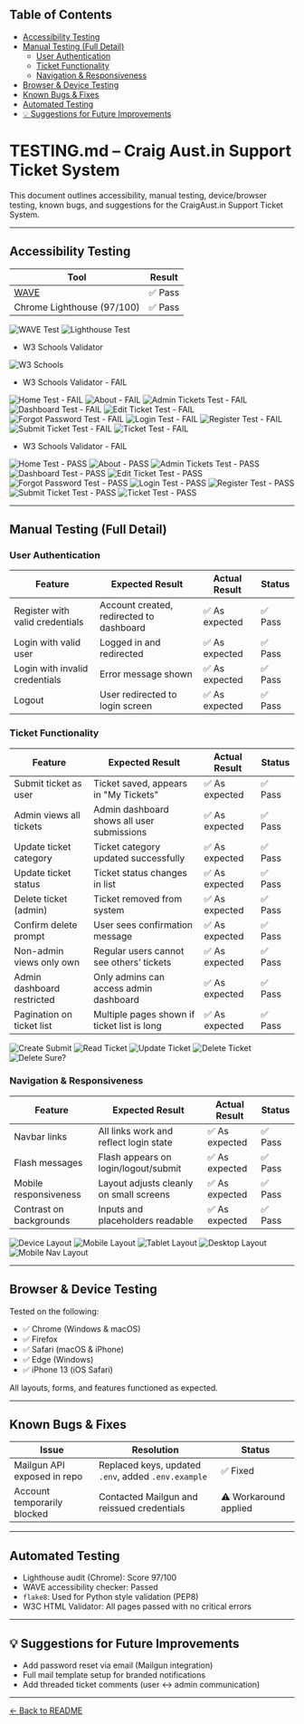 ## Table of Contents

- [Accessibility Testing](#accessibility-testing)
- [Manual Testing (Full Detail)](#manual-testing-full-detail)
  - [User Authentication](#user-authentication)
  - [Ticket Functionality](#ticket-functionality)
  - [Navigation & Responsiveness](#navigation--responsiveness)
- [Browser & Device Testing](#browser--device-testing)
- [Known Bugs & Fixes](#known-bugs--fixes)
- [Automated Testing](#automated-testing)
- [💡 Suggestions for Future Improvements](#-suggestions-for-future-improvements)


# TESTING.md – Craig Aust.in Support Ticket System

This document outlines accessibility, manual testing, device/browser testing, known bugs, and suggestions for the CraigAust.in Support Ticket System.

---

## Accessibility Testing

| Tool                        | Result |
|-----------------------------|--------|
| [WAVE](https://wave.webaim.org/)     | ✅ Pass |
| Chrome Lighthouse (97/100) | ✅ Pass |

![WAVE Test](static/images/wave.png)
![Lighthouse Test](static/images/lighthouse.png)


- W3 Schools Validator

![W3 Schools](https://validator.w3.org/nu/?doc=https%3A%2F%2Fmilestone-support-tickets-67fbfa276455.herokuapp.com%2F)

- W3 Schools Validator - FAIL

![Home Test - FAIL](static/images/home.png)
![About - FAIL](static/images/about.png)
![Admin Tickets Test  - FAIL](static/images/adminTickets.png)
![Dashboard Test - FAIL](static/images/dashboard.png)
![Edit Ticket Test - FAIL](static/images/editTicket.png)
![Forgot Password Test - FAIL](static/images/passwordReset.png.png)
![Login Test - FAIL](static/images/login.png)
![Register Test - FAIL](static/images/register.png)
![Submit Ticket Test - FAIL](static/images/submitTicket.png)
![Ticket Test - FAIL](static/images/tickets.png)


- W3 Schools Validator - FAIL

![Home Test - PASS](static/images/home1.png)
![About - PASS](static/images/about.png)
![Admin Tickets Test - PASS](static/images/adminTickets.png)
![Dashboard Test - PASS](static/images/dashboard.png)
![Edit Ticket Test - PASS](static/images/editTicket.png)
![Forgot Password Test - PASS](static/images/passwordReset.png.png)
![Login Test - PASS](static/images/login.png)
![Register Test - PASS](static/images/register.png)
![Submit Ticket Test - PASS](static/images/submitTicket.png)
![Ticket Test - PASS](static/images/tickets.png)

---

## Manual Testing (Full Detail)

### User Authentication

| Feature                        | Expected Result                         | Actual Result                          | Status |
|--------------------------------|------------------------------------------|-----------------------------------------|--------|
| Register with valid credentials | Account created, redirected to dashboard | ✅ As expected                          | ✅ Pass |
| Login with valid user          | Logged in and redirected                 | ✅ As expected                          | ✅ Pass |
| Login with invalid credentials | Error message shown                      | ✅ As expected                          | ✅ Pass |
| Logout                         | User redirected to login screen          | ✅ As expected                          | ✅ Pass |

###  Ticket Functionality

| Feature                    | Expected Result                            | Actual Result      | Status     |
|----------------------------|---------------------------------------------|--------------------|------------|
| Submit ticket as user      | Ticket saved, appears in "My Tickets"       | ✅ As expected      | ✅ Pass     |
| Admin views all tickets    | Admin dashboard shows all user submissions | ✅ As expected      | ✅ Pass     |
| Update ticket category     | Ticket category updated successfully        | ✅ As expected      | ✅ Pass     |
| Update ticket status       | Ticket status changes in list               | ✅ As expected      | ✅ Pass     |
| Delete ticket (admin)      | Ticket removed from system                  | ✅ As expected      | ✅ Pass     |
| Confirm delete prompt      | User sees confirmation message              | ✅ As expected      | ✅ Pass     |
| Non-admin views only own   | Regular users cannot see others’ tickets    | ✅ As expected      | ✅ Pass     |
| Admin dashboard restricted | Only admins can access admin dashboard      | ✅ As expected      | ✅ Pass     |
| Pagination on ticket list  | Multiple pages shown if ticket list is long | ✅ As expected      | ✅ Pass     |

![Create Submit](static/images/submit.png)
![Read Ticket](static/images/read.png)
![Update Ticket](static/images/updated.png)
![Delete Ticket](static/images/deleted.png)
![Delete Sure?](static/images/sure.png)


### Navigation & Responsiveness

| Feature                        | Expected Result                                | Actual Result                        | Status |
|--------------------------------|-------------------------------------------------|---------------------------------------|--------|
| Navbar links                   | All links work and reflect login state         | ✅ As expected                        | ✅ Pass |
| Flash messages                 | Flash appears on login/logout/submit           | ✅ As expected                        | ✅ Pass |
| Mobile responsiveness          | Layout adjusts cleanly on small screens        | ✅ As expected                        | ✅ Pass |
| Contrast on backgrounds        | Inputs and placeholders readable               | ✅ As expected                        | ✅ Pass |

![Device Layout](static/images/SupportMockup.png)
![Mobile Layout](static/images/mobile.png)
![Tablet Layout](static/images/tablet.png)
![Desktop Layout](static/images/desktop.png)
![Mobile Nav Layout](static/images/nav.png)




---

## Browser & Device Testing

Tested on the following:

- ✅ Chrome (Windows & macOS)
- ✅ Firefox
- ✅ Safari (macOS & iPhone)
- ✅ Edge (Windows)
- ✅ iPhone 13 (iOS Safari)

All layouts, forms, and features functioned as expected.

---

## Known Bugs & Fixes

| Issue                             | Resolution                                                   | Status |
|----------------------------------|--------------------------------------------------------------|--------|
| Mailgun API exposed in repo      | Replaced keys, updated `.env`, added `.env.example`          | ✅ Fixed |
| Account temporarily blocked      | Contacted Mailgun and reissued credentials                   | ⚠️ Workaround applied |

---

## Automated Testing

- Lighthouse audit (Chrome): Score 97/100
- WAVE accessibility checker: Passed
- `flake8`: Used for Python style validation (PEP8)
- W3C HTML Validator: All pages passed with no critical errors

---

## 💡 Suggestions for Future Improvements

- Add password reset via email (Mailgun integration)
- Full mail template setup for branded notifications
- Add threaded ticket comments (user <-> admin communication)

---

[← Back to README](README.md)